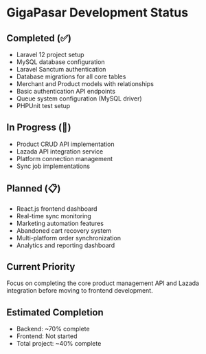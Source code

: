 # GigaPasar Development Status

## Completed (✅)
- Laravel 12 project setup
- MySQL database configuration  
- Laravel Sanctum authentication
- Database migrations for all core tables
- Merchant and Product models with relationships
- Basic authentication API endpoints
- Queue system configuration (MySQL driver)
- PHPUnit test setup

## In Progress (🔄)
- Product CRUD API implementation
- Lazada API integration service
- Platform connection management
- Sync job implementations

## Planned (📋)
- React.js frontend dashboard
- Real-time sync monitoring
- Marketing automation features
- Abandoned cart recovery system
- Multi-platform order synchronization
- Analytics and reporting dashboard

## Current Priority
Focus on completing the core product management API and Lazada integration before moving to frontend development.

## Estimated Completion
- Backend: ~70% complete
- Frontend: Not started
- Total project: ~40% complete